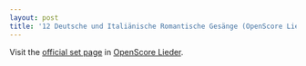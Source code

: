 ```yaml
---
layout: post
title: '12 Deutsche und Italiänische Romantische Gesänge (OpenScore Lieder Corpus)'
---
```


Visit the [official set page] in [OpenScore Lieder].

[official set page]: https://musescore.com/openscore-lieder-corpus/sets/5002090
[OpenScore Lieder]: https://musescore.com/openscore-lieder-corpus

